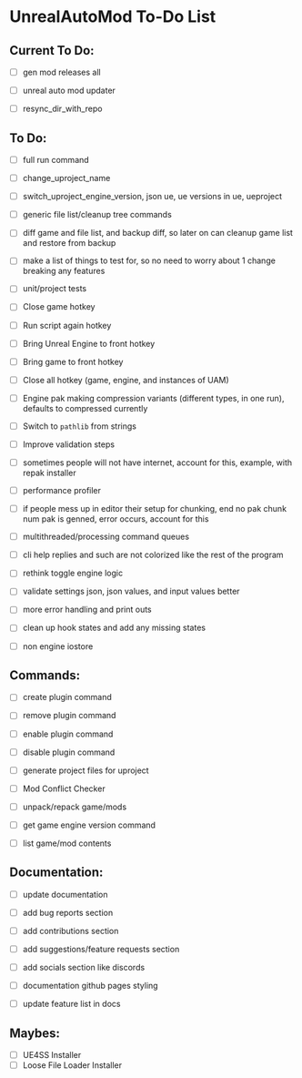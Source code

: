 # UnrealAutoMod To-Do List


## Current To Do:
- [ ]  gen mod releases all 
- [ ]  unreal auto mod updater 
- [ ]  resync_dir_with_repo


## To Do:
- [ ] full run command
- [ ] change_uproject_name
- [ ] switch_uproject_engine_version, json ue, ue versions in ue, ueproject
- [ ] generic file list/cleanup tree commands
- [ ] diff game and file list, and backup diff, so later on can cleanup game list and restore from backup
- [ ] make a list of things to test for, so no need to worry about 1 change breaking any features
- [ ] unit/project tests
- [ ] Close game hotkey
- [ ] Run script again hotkey
- [ ] Bring Unreal Engine to front hotkey
- [ ] Bring game to front hotkey
- [ ] Close all hotkey (game, engine, and instances of UAM)
- [ ] Engine pak making compression variants (different types, in one run), defaults to compressed currently
- [ ] Switch to `pathlib` from strings
- [ ] Improve validation steps
- [ ] sometimes people will not have internet, account for this, example, with repak installer
- [ ] performance profiler
- [ ] if people mess up in editor their setup for chunking, end no pak chunk num pak is genned, error occurs, account for this
- [ ] multithreaded/processing command queues
- [ ] cli help replies and such are not colorized like the rest of the program
- [ ] rethink toggle engine logic
- [ ] validate settings json, json values, and input values better
- [ ] more error handling and print outs
- [ ] clean up hook states and add any missing states
- [ ] non engine iostore


## Commands:
- [ ] create plugin command
- [ ] remove plugin command
- [ ] enable plugin command
- [ ] disable plugin command
- [ ] generate project files for uproject
- [ ] Mod Conflict Checker
- [ ] unpack/repack game/mods
- [ ] get game engine version command
- [ ] list game/mod contents


## Documentation:
- [ ] update documentation
- [ ] add bug reports section
- [ ] add contributions section
- [ ] add suggestions/feature requests section
- [ ] add socials section like discords
- [ ] documentation github pages styling
- [ ] update feature list in docs


## Maybes:
- [ ] UE4SS Installer
- [ ] Loose File Loader Installer
